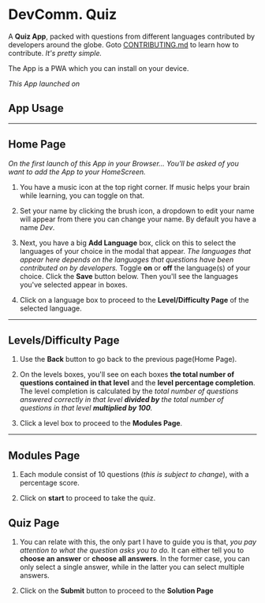 # DevComm. Quiz

A **Quiz App**, packed with questions from different languages contributed by developers around the globe. Goto [CONTRIBUTING.md](./CONTRIBUTING.md) to learn how to contribute. *It's pretty simple.*

The App is a PWA which you can install on your device.

*This App launched on*


## App Usage
---
**Home Page**
---
*On the first launch of this App in your Browser... You'll be asked of you want to add the App to your HomeScreen.*

1. You have a music icon at the top right corner. If music helps your brain while learning, you can toggle on that.

2. Set your name by clicking the brush icon, a dropdown to edit your name will appear from there you can change your name. By default you have a name *Dev*.


3. Next, you have a big **Add Language** box, click on this to select the languages of your choice in the modal that appear. *The languages that appear here depends on the languages that questions have been contributed on by developers.* Toggle **on** or **off** the language(s) of your choice. Click the **Save** button below. Then you'll see the languages you've selected appear in boxes.

4. Click on a language box to proceed to the **Level/Difficulty Page** of the selected language.

---

**Levels/Difficulty Page**
---
1. Use the **Back** button to go back to the previous page(Home Page).

2. On the levels boxes, you'll see on each boxes **the total number of questions contained in that level** and the **level percentage completion**. The level completion is calculated by the *total number of questions answered correctly in that level **divided by** the total number of questions in that level **multiplied by 100**.*

3. Click a level box to proceed to the **Modules Page**.
---

**Modules Page**
---
1. Each module consist of 10 questions (*this is subject to change*), with a percentage score.

2. Click on **start** to proceed to take the quiz.

**Quiz Page**
---
1. You can relate with this, the only part I have to guide you is that, *you pay attention to what the question asks you to do.* It can either tell you to **choose an answer** or **choose all answers**. In the former case, you can only select a single answer, while in the latter you can select multiple answers.

2. Click on the **Submit** button to proceed to the **Solution Page** 